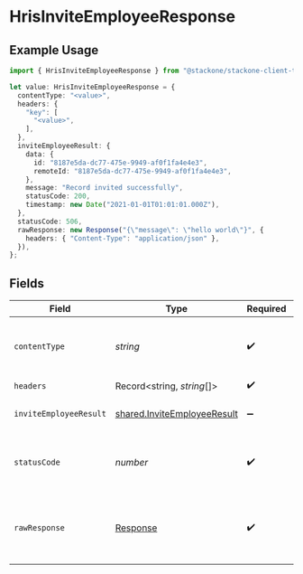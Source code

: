 # HrisInviteEmployeeResponse

## Example Usage

```typescript
import { HrisInviteEmployeeResponse } from "@stackone/stackone-client-ts/sdk/models/operations";

let value: HrisInviteEmployeeResponse = {
  contentType: "<value>",
  headers: {
    "key": [
      "<value>",
    ],
  },
  inviteEmployeeResult: {
    data: {
      id: "8187e5da-dc77-475e-9949-af0f1fa4e4e3",
      remoteId: "8187e5da-dc77-475e-9949-af0f1fa4e4e3",
    },
    message: "Record invited successfully",
    statusCode: 200,
    timestamp: new Date("2021-01-01T01:01:01.000Z"),
  },
  statusCode: 506,
  rawResponse: new Response("{\"message\": \"hello world\"}", {
    headers: { "Content-Type": "application/json" },
  }),
};
```

## Fields

| Field                                                                             | Type                                                                              | Required                                                                          | Description                                                                       |
| --------------------------------------------------------------------------------- | --------------------------------------------------------------------------------- | --------------------------------------------------------------------------------- | --------------------------------------------------------------------------------- |
| `contentType`                                                                     | *string*                                                                          | :heavy_check_mark:                                                                | HTTP response content type for this operation                                     |
| `headers`                                                                         | Record<string, *string*[]>                                                        | :heavy_check_mark:                                                                | N/A                                                                               |
| `inviteEmployeeResult`                                                            | [shared.InviteEmployeeResult](../../../sdk/models/shared/inviteemployeeresult.md) | :heavy_minus_sign:                                                                | Record invited successfully                                                       |
| `statusCode`                                                                      | *number*                                                                          | :heavy_check_mark:                                                                | HTTP response status code for this operation                                      |
| `rawResponse`                                                                     | [Response](https://developer.mozilla.org/en-US/docs/Web/API/Response)             | :heavy_check_mark:                                                                | Raw HTTP response; suitable for custom response parsing                           |